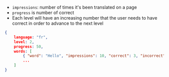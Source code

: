 * `impressions`: number of times it's been translated on a page
* `progress` is number of correct
* Each level will have an increasing number that the user needs to have correct in order to advance to the next level

``` json
{
	language: "fr",
	level: 2,
	progress: 50,
	words: [
		{ "word": "Hello", "impressions": 10, "correct": 3, "incorrect": 2},
		...
	]
}
```
